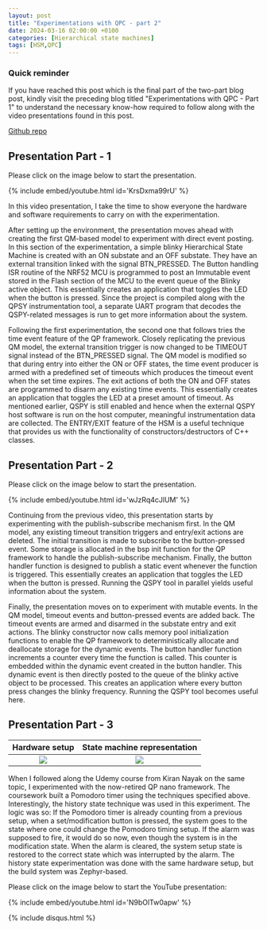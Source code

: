 ```yaml
---
layout: post
title: "Experimentations with QPC - part 2"
date: 2024-03-16 02:00:00 +0100
categories: [Hierarchical state machines]
tags: [HSM,QPC]
---
```


### Quick reminder

If you have reached this post which is the final part of the two-part blog post, kindly visit the preceding blog titled "Experimentations with QPC - Part 1" to understand the necessary know-how required to follow along with the video presentations found in this post.

[Github repo]({{site.data.navigation.Links[4][3]}})

## Presentation Part - 1

Please click on the image below to start the presentation.

{% include embed/youtube.html id='KrsDxma99rU' %}

In this video presentation, I take the time to show everyone the hardware and software requirements to carry on with the experimentation.

After setting up the environment, the presentation moves ahead with creating the first QM-based model to experiment with direct event posting. In this section of the experimentation, a simple blinky Hierarchical State Machine is created with an ON substate and an OFF substate. They have an external transition linked with the signal BTN_PRESSED. The Button handling ISR routine of the NRF52 MCU is programmed to post an Immutable event stored in the Flash section of the MCU to the event queue of the Blinky active object. This essentially creates an application that toggles the LED when the button is pressed. Since the project is compiled along with the QPSY instrumentation tool, a separate UART program that decodes the QSPY-related messages is run to get more information about the system.

Following the first experimentation, the second one that follows tries the time event feature of the QP framework. Closely replicating the previous QM model, the external transition trigger is now changed to be TIMEOUT signal instead of the BTN_PRESSED signal. The QM model is modified so that during entry into either the ON or OFF states, the time event producer is armed with a predefined set of timeouts which produces the timeout event when the set time expires. The exit actions of both the ON and OFF states are programmed to disarm any existing time events. This essentially creates an application that toggles the LED at a preset amount of timeout. As mentioned earlier, QSPY is still enabled and hence when the external QSPY host software is run on the host computer, meaningful instrumentation data are collected. The ENTRY/EXIT feature of the HSM is a useful technique that provides us with the functionality of constructors/destructors of C++ classes.

## Presentation Part - 2

Please click on the image below to start the presentation.

{% include embed/youtube.html id='wJzRq4cJlUM' %}

Continuing from the previous video, this presentation starts by experimenting with the publish-subscribe mechanism first. In the QM model, any existing timeout transition triggers and entry/exit actions are deleted. The initial transition is made to subscribe to the button-pressed event. Some storage is allocated in the bsp init function for the QP framework to handle the publish-subscribe mechanism. Finally, the button handler function is designed to publish a static event whenever the function is triggered. This essentially creates an application that toggles the LED when the button is pressed. Running the QSPY tool in parallel yields useful information about the system.

Finally, the presentation moves on to experiment with mutable events. In the QM model, timeout events and button-pressed events are added back. The timeout events are armed and disarmed in the substate entry and exit actions. The blinky constructor now calls memory pool initialization functions to enable the QP framework to deterministically allocate and deallocate storage for the dynamic events. The button handler function increments a counter every time the function is called. This counter is embedded within the dynamic event created in the button handler. This dynamic event is then directly posted to the queue of the blinky active object to be processed. This creates an application where every button press changes the blinky frequency. Running the QSPY tool becomes useful here.

## Presentation Part - 3

Hardware setup  |  State machine representation
:-------------------------:|:-------------------------:
![]({{site.data.navigation.Images[4][3]}})  |  ![]({{site.data.navigation.Images[4][4]}}) 

When I followed along the Udemy course from Kiran Nayak on the same topic, I experimented with the now-retired QP nano framework. The coursework built a Pomodoro timer using the techniques specified above. Interestingly, the history state technique was used in this experiment. The logic was so: If the Pomodoro timer is already counting from a previous setup, when a set/modification button is pressed, the system goes to the state where one could change the Pomodoro timing setup. If the alarm was supposed to fire, it would do so now, even though the system is in the modification state. When the alarm is cleared, the system setup state is restored to the correct state which was interrupted by the alarm. The history state experimentation was done with the same hardware setup, but the build system was Zephyr-based.

Please click on the image below to start the YouTube presentation:

{% include embed/youtube.html id='N9bOlTw0apw' %}

{% include disqus.html %}
 

